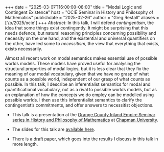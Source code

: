 +++
date = "2025-03-07T16:00:00-08:00"
title = "Modal Logic and Contingent Existence"
host = "OCIE Seminar in History and Philosophy of Mathematics"
publishdate = "2025-02-26"
author = "Greg Restall"
aliases = ['/p/2025/ocie']
+++
*Abstract*: 
In this talk, I will defend *contingentism*, the idea that some things exist
contingently. It might be surprising that this needs defence, but natural
reasoning principles concerning possibility and necessity on the one hand, and
the existential and universal quantifiers on the other, have led some to
_necessitism_, the view that everything that exists, exists necessarily.

Almost all recent work on modal semantics makes essential use of possible
worlds models. These models have proved useful for analysing the structural
properties of modal logics, but it is less clear that they fix the meaning of
our modal vocabulary, given that we have no grasp of what counts as a possible
world, independent of our grasp of what counts as possible. In this talk, I
describe an  inferentialist semantics for modal and quantificational
vocabulary, not as a rival to possible worlds models, but as an explanation of
how the concepts we do employ can be modelled using possible worlds. I then use
this inferentialist semantics to clarify the contingentist’s commitments, and
offer answers to necessitist objections.


* This talk is a presentation at the [Orange County Inland Empire Seminar series in History and Philosophy of Mathematics](https://www.chapman.edu/scst/graduate/ocie-seminar-series.aspx) at [Chapman University](https://www.chapman.edu/scst/graduate/dsci-mpp.aspx).

* The slides for this talk are [available here](https://www.icloud.com/iclouddrive/079nGMqUEk9F5CLRHIUe8vFog#mlce-ocie).

* There is a [draft paper](https://consequently.org/writing/mlce-ge2/), which
  goes into the results I discuss in this talk in more length.

